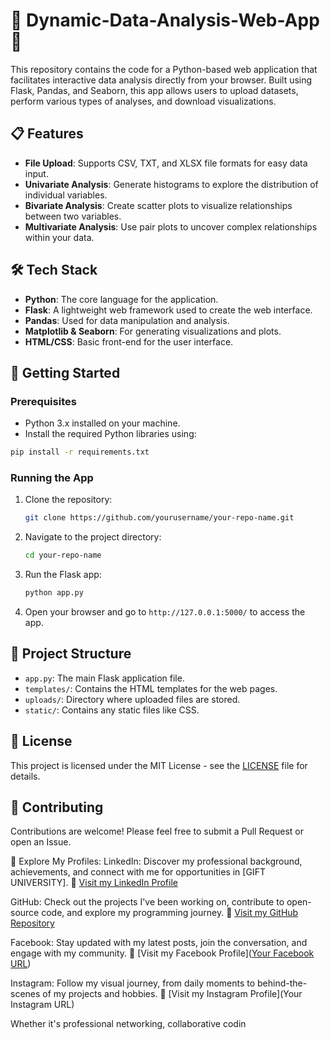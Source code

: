 # 🚀 Dynamic-Data-Analysis-Web-App🚀 
This repository contains the code for a Python-based web application that facilitates interactive data analysis directly from your browser. Built using Flask, Pandas, and Seaborn, this app allows users to upload datasets, perform various types of analyses, and download visualizations.

## 📋 Features

- **File Upload**: Supports CSV, TXT, and XLSX file formats for easy data input.
- **Univariate Analysis**: Generate histograms to explore the distribution of individual variables.
- **Bivariate Analysis**: Create scatter plots to visualize relationships between two variables.
- **Multivariate Analysis**: Use pair plots to uncover complex relationships within your data.

## 🛠️ Tech Stack

- **Python**: The core language for the application.
- **Flask**: A lightweight web framework used to create the web interface.
- **Pandas**: Used for data manipulation and analysis.
- **Matplotlib & Seaborn**: For generating visualizations and plots.
- **HTML/CSS**: Basic front-end for the user interface.

## 🚀 Getting Started

### Prerequisites

- Python 3.x installed on your machine.
- Install the required Python libraries using:

```bash
pip install -r requirements.txt
```

### Running the App

1. Clone the repository:
   ```bash
   git clone https://github.com/yourusername/your-repo-name.git
   ```
2. Navigate to the project directory:
   ```bash
   cd your-repo-name
   ```
3. Run the Flask app:
   ```bash
   python app.py
   ```
4. Open your browser and go to `http://127.0.0.1:5000/` to access the app.

## 📂 Project Structure

- `app.py`: The main Flask application file.
- `templates/`: Contains the HTML templates for the web pages.
- `uploads/`: Directory where uploaded files are stored.
- `static/`: Contains any static files like CSS.

## 📄 License

This project is licensed under the MIT License - see the [LICENSE](LICENSE) file for details.

## 🤝 Contributing

Contributions are welcome! Please feel free to submit a Pull Request or open an Issue.

🌟 Explore My Profiles:
LinkedIn: Discover my professional background, achievements, and connect with me for opportunities in [GIFT UNIVERSITY].
🔗 [Visit my LinkedIn Profile](https://www.linkedin.com/in/samiya-malik)

GitHub: Check out the projects I've been working on, contribute to open-source code, and explore my programming journey.
🔗 [Visit my GitHub Repository](https://github.com/samiyaMalik)

Facebook: Stay updated with my latest posts, join the conversation, and engage with my community.
🔗 [Visit my Facebook Profile]([Your Facebook URL](https://www.facebook.com/profile.php?id=61554558765966))

Instagram: Follow my visual journey, from daily moments to behind-the-scenes of my projects and hobbies.
🔗 [Visit my Instagram Profile](Your Instagram URL)

Whether it's professional networking, collaborative codin

```
